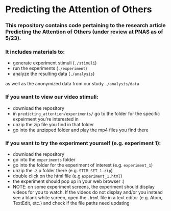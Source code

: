 # Predicting the Attention of Others

### This repository contains code pertaining to the research article Predicting the Attention of Others (under review at PNAS as of 5/23).

### It includes materials to:
- generate experiment stimuli (`./stimuli`)
- run the experiments (`./experiment`)
- analyze the resulting data (`./analysis`)

as well as the anonymized data from our study `./analysis/data`

### If you want to view our video stimuli:
- download the repository
- in `predicting_attention/experiments/` go to the folder for the specific expeirment you're interested in
- unzip the zip file you find in that folder
- go into the unzipped folder and play the mp4 files you find there

### If you want to try the experiment yourself (e.g. experiment 1):
- download the repository
- go into the `experiments` folder
- go into the folder for the experiment of interest (e.g. `experiment_1`)
- unzip the .zip folder there (e.g. `STIM_SET_1.zip`)
- double click on the html file (e.g `experiment_1.html`)
- the experiment should pop up in your web browser :)
- NOTE: on some experiment screens, the experiment should display videos for you to watch. If the videos do not display and/or you instead see a blank white screen, open the `.html` file in a text editor (e.g. Atom, TextEdit, etc.) and check if the file paths need updating 
